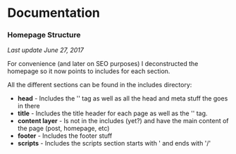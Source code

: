 # Documentation

### Homepage Structure

_Last update June 27, 2017_

For convenience (and later on SEO purposes) I deconstructed the homepage so it now points to includes for each section.

All the different sections can be found in the includes directory:

* **head** - Includes the '<html>' tag as well as all the head and meta stuff the goes in there
* **title** - Includes the title header for each page as well as the '<body>' tag.
* **content layer** - Is not in the includes (yet?) and have the main content of the page (post, homepage, etc)
* **footer** - Includes the footer stuff
* **scripts** - Includes the scripts section starts with '</body> and ends with '/<html>'
